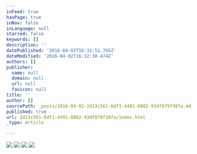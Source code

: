 ```yaml
---
inFeed: true
hasPage: true
inNav: false
inLanguage: null
starred: false
keywords: []
description: ''
datePublished: '2016-04-02T16:32:51.765Z'
dateModified: '2016-04-02T16:32:30.474Z'
authors: []
publisher:
  name: null
  domain: null
  url: null
  favicon: null
title: ''
author: []
sourcePath: _posts/2016-04-02-2d13c561-6df1-4491-8882-93df879f38fa.md
published: true
url: 2d13c561-6df1-4491-8882-93df879f38fa/index.html
_type: Article

---
```

![](https://the-grid-user-content.s3-us-west-2.amazonaws.com/3cf23707-ae4b-4e31-8439-00a1885f2e1f.jpg)
![](https://the-grid-user-content.s3-us-west-2.amazonaws.com/7c024e13-650d-48a8-9ac2-a22fc7e9f207.jpg)
![](https://the-grid-user-content.s3-us-west-2.amazonaws.com/ecf00fa5-ebd5-4e2c-82bf-96701a4d424b.jpg)
![](https://the-grid-user-content.s3-us-west-2.amazonaws.com/e2c39e24-8170-4287-a036-fde8f02c58fe.jpg)